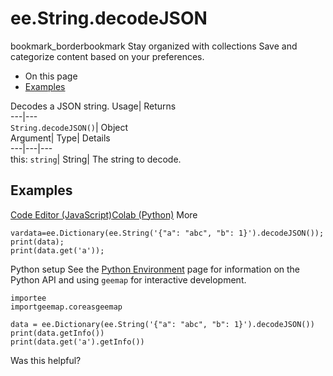  
#  ee.String.decodeJSON 
bookmark_borderbookmark Stay organized with collections  Save and categorize content based on your preferences.
  * On this page
  * [Examples](https://developers.google.com/earth-engine/apidocs/ee-string-decodejson#examples)


Decodes a JSON string. 
Usage| Returns  
---|---  
`String.decodeJSON()`| Object  
Argument| Type| Details  
---|---|---  
this: `string`| String| The string to decode.  
## Examples
[Code Editor (JavaScript)](https://developers.google.com/earth-engine/apidocs/ee-string-decodejson#code-editor-javascript-sample)[Colab (Python)](https://developers.google.com/earth-engine/apidocs/ee-string-decodejson#colab-python-sample) More
```
vardata=ee.Dictionary(ee.String('{"a": "abc", "b": 1}').decodeJSON());
print(data);
print(data.get('a'));
```
Python setup
See the [ Python Environment](https://developers.google.com/earth-engine/guides/python_install) page for information on the Python API and using `geemap` for interactive development.
```
importee
importgeemap.coreasgeemap
```
```
data = ee.Dictionary(ee.String('{"a": "abc", "b": 1}').decodeJSON())
print(data.getInfo())
print(data.get('a').getInfo())
```

Was this helpful?
